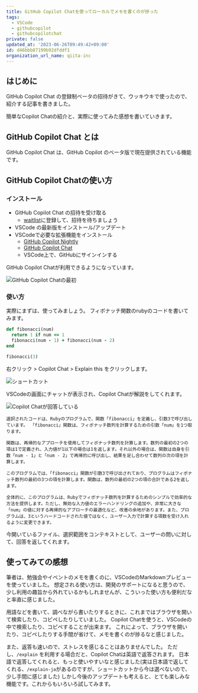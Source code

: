 ```yaml
---
title: GitHub Copilot Chatを使ってローカルでメモを書くのが捗った
tags:
  - VSCode
  - githubcopilot
  - githubcopilotchat
private: false
updated_at: '2023-06-26T09:49:42+09:00'
id: d46bbb87199b92dfddf1
organization_url_name: qiita-inc
---
```

## はじめに

GitHub Copilot Chat の登録制ベータの招待がきて、ウッキウキで使ったので、紹介する記事を書きました。

簡単なCopilot Chatの紹介と、実際に使ってみた感想を書いていきます。

## GitHub Copilot Chat とは

GitHub Copilot Chat は、GitHub Copilot のベータ版で現在提供されている機能です。

## GitHub Copilot Chatの使い方

### インストール

- GitHub Copilot Chat の招待を受け取る
  - [waitlist](https://github.com/github-copilot/chat_waitlist_signup/join)に登録して、招待を待ちましょう
- VSCode の最新版をインストール/アップデート
- VSCodeで必要な拡張機能をインストール
  - [GitHub Copilot Nightly](https://marketplace.visualstudio.com/items?itemName=GitHub.copilot-nightly)
  - [GitHub Copilot Chat](https://marketplace.visualstudio.com/items?itemName=GitHub.copilot-chat)
  - VSCode上で、GitHubにサインインする

GitHub Copilot Chatが利用できるようになっています。

![GitHub Copilot Chatの最初](https://qiita-image-store.s3.ap-northeast-1.amazonaws.com/0/166596/95a3ae41-6a5c-144f-1c7d-411d8d5384c6.png)

### 使い方

実際にまずは、使ってみましょう。
フィボナッチ関数のrubyのコードを書いてみます。

```ruby:fibonacci.rb
def fibonacci(num)
  return 1 if num <= 1
  fibonacci(num - 1) + fibonacci(num - 2)
end

fibonacci(3)
```

右クリック > Copilot Chat > Explain this をクリックします。

![ショートカット](https://qiita-image-store.s3.ap-northeast-1.amazonaws.com/0/166596/dbd0061f-940f-0ec5-36b8-74d0e17434f6.png)

VSCodeの画面にチャットが表示され、Copilot Chatが解説をしてくれます。

![Copilot Chatが回答している](https://qiita-image-store.s3.ap-northeast-1.amazonaws.com/0/166596/feb93b49-d34e-75f5-c6a1-aefea3320243.png)

```
選択されたコードは、Rubyのプログラムで、関数「fibonacci」を定義し、引数3で呼び出しています。 「fibonacci」関数は、フィボナッチ数列を計算するための引数「num」を1つ取ります。

関数は、再帰的なアプローチを使用してフィボナッチ数列を計算します。数列の最初の2つの項は1で定義され、入力値が1以下の場合は1を返します。それ以外の場合は、関数は自身を引数「num - 1」と「num - 2」で再帰的に呼び出し、結果を足し合わせて数列の次の項を計算します。

このプログラムでは、「fibonacci」関数が引数3で呼び出されており、プログラムはフィボナッチ数列の最初の3つの項を計算します。関数は、数列の最初の2つの項の合計である2を返します。

全体的に、このプログラムは、Rubyでフィボナッチ数列を計算するためのシンプルで効率的な方法を提供します。ただし、無効な入力値のエラーハンドリングの追加や、非常に大きな「num」の値に対する再帰的なアプローチの最適化など、改善の余地があります。また、プログラムは、3というハードコードされた値ではなく、ユーザー入力で計算する項数を受け入れるように変更できます。
```

今開いているファイル、選択範囲をコンテキストとして、ユーザーの問いに対して、回答を返してくれます。

## 使ってみての感想

筆者は、勉強会やイベントのメモを書くのに、VSCodeのMarkdownプレビューを使っていました。
想定される使い方は、開発のサポートになると思うので、少し利用の趣旨から外れているかもしれませんが、こういった使い方も便利だなと率直に感じました。

用語などを書いて、調べながら書いたりするときに、これまではブラウザを開いて検索したり、コピペしたりしていました。
Copilot Chatを使うと、VSCodeの中で検索したり、コピペすることが出来ます。
これによって、ブラウザを開いたり、コピペしたりする手間が省けて、メモを書くのが捗るなと感じました。

また、返答も速いので、ストレスを感じることはありませんでした。
ただし、`/explain` を利用する場合だと、Copilot Chatは英語で返答されます。
日本語で返答してくれると、もっと使いやすいなと感じました(実は日本語で返してくれる、`/explain-ja`があるのですが、ショートカットから今は選べないので、少し手間に感じました)
しかし今後のアップデートも考えると、とても楽しみな機能です。これからもいろいろ試してみます。
